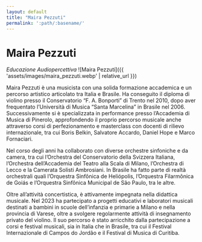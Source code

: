 ```yaml
---
layout: default
title: "Maira Pezzuti"
permalink: ':path/:basename/'
---
```


# Maira Pezzuti
*Educazione Audiopercettiva*
![Maira Pezzuti]({{ 'assets/images/maira_pezzuti.webp' | relative_url }})

Maira Pezzuti è una musicista con una solida formazione accademica e un percorso artistico articolato tra Italia e Brasile. Ha conseguito il diploma di violino presso il Conservatorio “F. A. Bonporti” di Trento nel 2010, dopo aver frequentato  l’Università di Musica “Santa Marcelina” in Brasile nel 2006. Successivamente si è specializzata in performance presso l’Accademia di Musica di Pinerolo, approfondendo il proprio percorso musicale anche attraverso corsi di perfezionamento e masterclass con docenti di rilievo internazionale, tra cui Boris Belkin, Salvatore Accardo, Daniel Hope e Marco Fornaciari.

Nel corso degli anni ha collaborato con diverse orchestre sinfoniche e da camera, tra cui l’Orchestra del Conservatorio della Svizzera Italiana, l’Orchestra dell’Accademia del Teatro alla Scala di Milano, l’Orchestra di Lecco e la Camerata Solisti Ambrosiani. In Brasile ha fatto parte di realtà orchestrali quali l’Orquestra Sinfônica de Heliópolis, l’Orquestra Filarmônica de Goiás e l’Orquestra Sinfônica Municipal de São Paulo, tra le altre.

Oltre all’attività concertistica, è attivamente impegnata nella didattica musicale. 
Nel 2023 ha partecipato a progetti educativi e laboratori musicali destinati a bambini in scuole dell’infanzia e primarie a Milano e nella provincia di Varese, oltre a svolgere regolarmente attività di insegnamento privato del violino. Il suo percorso è stato arricchito dalla partecipazione a corsi e festival musicali, sia in Italia che in Brasile, tra cui il Festival Internazionale di Campos do Jordão e il Festival di Musica di Curitiba.

